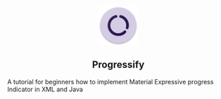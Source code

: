 <p align="center">
  <img src="/app/src/main/res/mipmap-xxxhdpi/ic_launcher.png" alt="progressify" width="90" height="90"/>
</p>

<h2 align="center"><b>Progressify</b></h2>

<div align="center">


</div>
A tutorial for beginners how to implement Material Expressive progress Indicator in XML and Java
